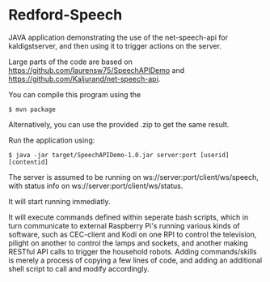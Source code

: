 # Redford-Speech
JAVA application demonstrating the use of the net-speech-api for kaldigstserver, and then using it to trigger actions on the server. 

Large parts of the code are based on https://github.com/laurensw75/SpeechAPIDemo and https://github.com/Kaljurand/net-speech-api.

You can compile this program using the 

`$ mvn package`

Alternatively, you can use the provided .zip to get the same result.

Run the application using:

`$ java -jar target/SpeechAPIDemo-1.0.jar server:port [userid] [contentid]`

The server is assumed to be running on ws://server:port/client/ws/speech, with status info on ws://server:port/client/ws/status.

It will start running immediatly.

It will execute commands defined within seperate bash scripts, which in turn communicate to external Raspberry Pi's running various kinds of software, such as CEC-client and Kodi on one RPI to control the television, pilight on another to control the lamps and sockets, and another making RESTful API calls to trigger the household robots. 
Adding commands/skills is merely a process of copying a few lines of code, and adding an additional shell script to call and modify accordingly. 
